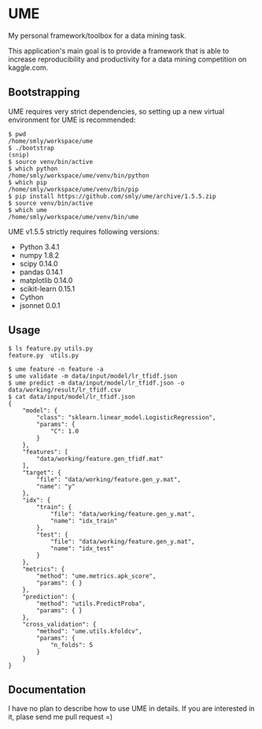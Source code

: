UME
===

My personal framework/toolbox for a data mining task.

This application's main goal is to provide a framework that is able to increase
reproducibility and productivity for a data mining competition on kaggle.com.

Bootstrapping
-------------

UME requires very strict dependencies, so setting up a new virtual environment for UME is recommended:

```
$ pwd
/home/smly/workspace/ume
$ ./bootstrap
(snip)
$ source venv/bin/active
$ which python
/home/smly/workspace/ume/venv/bin/python
$ which pip
/home/smly/workspace/ume/venv/bin/pip
$ pip install https://github.com/smly/ume/archive/1.5.5.zip
$ source venv/bin/active
$ which ume
/home/smly/workspace/ume/venv/bin/ume
```

UME v1.5.5 strictly requires following versions:

* Python 3.4.1
* numpy 1.8.2
* scipy 0.14.0
* pandas 0.14.1
* matplotlib 0.14.0
* scikit-learn 0.15.1
* Cython
* jsonnet 0.0.1


Usage
-----

```
$ ls feature.py utils.py
feature.py  utils.py

$ ume feature -n feature -a
$ ume validate -m data/input/model/lr_tfidf.json
$ ume predict -m data/input/model/lr_tfidf.json -o data/working/result/lr_tfidf.csv
$ cat data/input/model/lr_tfidf.json
{
    "model": {
        "class": "sklearn.linear_model.LogisticRegression",
        "params": {
            "C": 1.0
        }
    },
    "features": [
        "data/working/feature.gen_tfidf.mat"
    ],
    "target": {
        "file": "data/working/feature.gen_y.mat",
        "name": "y"
    },
    "idx": {
        "train": {
            "file": "data/working/feature.gen_y.mat",
            "name": "idx_train"
        },
        "test": {
            "file": "data/working/feature.gen_y.mat",
            "name": "idx_test"
        }
    },
    "metrics": {
        "method": "ume.metrics.apk_score",
        "params": { }
    },
    "prediction": {
        "method": "utils.PredictProba",
        "params": { }
    },
    "cross_validation": {
        "method": "ume.utils.kfoldcv",
        "params": {
            "n_folds": 5
        }
    }
}
```

Documentation
-------------

I have no plan to describe how to use UME in details.
If you are interested in it, plase send me pull request =)
